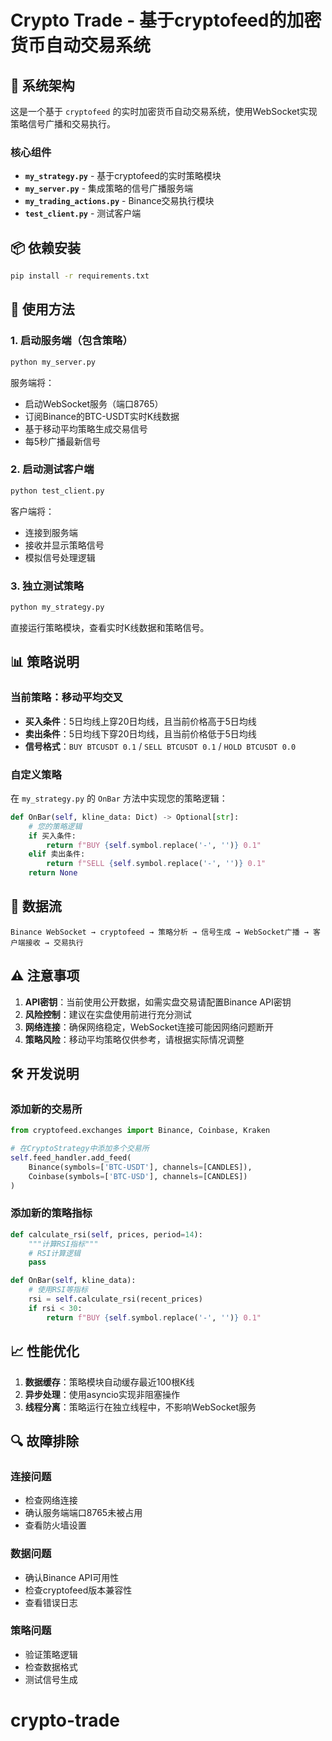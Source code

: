 # Crypto Trade - 基于cryptofeed的加密货币自动交易系统

## 🚀 系统架构

这是一个基于 `cryptofeed` 的实时加密货币自动交易系统，使用WebSocket实现策略信号广播和交易执行。

### 核心组件

- **`my_strategy.py`** - 基于cryptofeed的实时策略模块
- **`my_server.py`** - 集成策略的信号广播服务端
- **`my_trading_actions.py`** - Binance交易执行模块
- **`test_client.py`** - 测试客户端

## 📦 依赖安装

```bash
pip install -r requirements.txt
```

## 🔧 使用方法

### 1. 启动服务端（包含策略）

```bash
python my_server.py
```

服务端将：
- 启动WebSocket服务（端口8765）
- 订阅Binance的BTC-USDT实时K线数据
- 基于移动平均策略生成交易信号
- 每5秒广播最新信号

### 2. 启动测试客户端

```bash
python test_client.py
```

客户端将：
- 连接到服务端
- 接收并显示策略信号
- 模拟信号处理逻辑

### 3. 独立测试策略

```bash
python my_strategy.py
```

直接运行策略模块，查看实时K线数据和策略信号。

## 📊 策略说明

### 当前策略：移动平均交叉

- **买入条件**：5日均线上穿20日均线，且当前价格高于5日均线
- **卖出条件**：5日均线下穿20日均线，且当前价格低于5日均线
- **信号格式**：`BUY BTCUSDT 0.1` / `SELL BTCUSDT 0.1` / `HOLD BTCUSDT 0.0`

### 自定义策略

在 `my_strategy.py` 的 `OnBar` 方法中实现您的策略逻辑：

```python
def OnBar(self, kline_data: Dict) -> Optional[str]:
    # 您的策略逻辑
    if 买入条件:
        return f"BUY {self.symbol.replace('-', '')} 0.1"
    elif 卖出条件:
        return f"SELL {self.symbol.replace('-', '')} 0.1"
    return None
```

## 🔄 数据流

```
Binance WebSocket → cryptofeed → 策略分析 → 信号生成 → WebSocket广播 → 客户端接收 → 交易执行
```

## ⚠️ 注意事项

1. **API密钥**：当前使用公开数据，如需实盘交易请配置Binance API密钥
2. **风险控制**：建议在实盘使用前进行充分测试
3. **网络连接**：确保网络稳定，WebSocket连接可能因网络问题断开
4. **策略风险**：移动平均策略仅供参考，请根据实际情况调整

## 🛠️ 开发说明

### 添加新的交易所

```python
from cryptofeed.exchanges import Binance, Coinbase, Kraken

# 在CryptoStrategy中添加多个交易所
self.feed_handler.add_feed(
    Binance(symbols=['BTC-USDT'], channels=[CANDLES]),
    Coinbase(symbols=['BTC-USD'], channels=[CANDLES])
)
```

### 添加新的策略指标

```python
def calculate_rsi(self, prices, period=14):
    """计算RSI指标"""
    # RSI计算逻辑
    pass

def OnBar(self, kline_data):
    # 使用RSI等指标
    rsi = self.calculate_rsi(recent_prices)
    if rsi < 30:
        return f"BUY {self.symbol.replace('-', '')} 0.1"
```

## 📈 性能优化

1. **数据缓存**：策略模块自动缓存最近100根K线
2. **异步处理**：使用asyncio实现非阻塞操作
3. **线程分离**：策略运行在独立线程中，不影响WebSocket服务

## 🔍 故障排除

### 连接问题
- 检查网络连接
- 确认服务端端口8765未被占用
- 查看防火墙设置

### 数据问题
- 确认Binance API可用性
- 检查cryptofeed版本兼容性
- 查看错误日志

### 策略问题
- 验证策略逻辑
- 检查数据格式
- 测试信号生成
# crypto-trade
